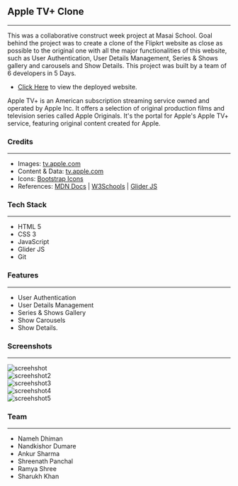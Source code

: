 ## Apple TV+ Clone 
---
<p>
This was a collaborative construct week project at Masai School.
Goal behind the project was to create a clone of the Flipkrt website as close as possible to the original one with all the major functionalities of this website, such as User Authentication, User Details Management, Series & Shows gallery and carousels and Show Details.
This project was built by a team of 6 developers in 5 Days. 
</p>

* [Click Here](https://nameh-dhiman.github.io/Apple-TV-Clone-Project.github.io/ "Apple TV+ Project") to view the deployed website.

<p>
Apple TV+ is an American subscription streaming service owned and operated by Apple Inc. 
It offers a selection of original production films and television series called Apple Originals.
It's the portal for Apple's Apple TV+ service, featuring original content created for Apple.
</p>

### Credits
___
* Images: [tv.apple.com](https://tv.apple.com/)
* Content & Data: [tv.apple.com](https://tv.apple.com/)
* Icons: [Bootstrap Icons](https://icons.getbootstrap.com/)
* References: [MDN Docs](https://developer.mozilla.org/en-US/ ) | [W3Schools](https://www.w3schools.com/) | [Glider JS](https://nickpiscitelli.github.io/Glider.js/)

### Tech Stack
___

* HTML 5
* CSS 3
* JavaScript
* Glider JS
* Git

### Features
___
* User Authentication
* User Details Management 
* Series & Shows Gallery 
* Show Carousels
* Show Details.

### Screenshots
___
![screehshot](https://miro.medium.com/max/1400/1*wK5BmC0OQ3QbKO99WtyGMA.png)
<br/>
![screehshot2](https://miro.medium.com/max/1400/1*qLl3hJqByc5GxZeNlfjkYA.png)
<br/>
![screehshot3](https://miro.medium.com/max/1400/1*B9g_iLTXAa9rNuf1m81ddQ.png)
<br/>
![screehshot4](https://miro.medium.com/max/1400/1*MM_U6uJOdSeYO2M5X3K47Q.png)
<br/>
![screehshot5](https://miro.medium.com/max/1400/1*dmhtDQUIFpL1DIgltAejNw.png)


### Team
___
* Nameh Dhiman
* Nandkishor Dumare
* Ankur Sharma
* Shreenath Panchal
* Ramya Shree
* Sharukh Khan
